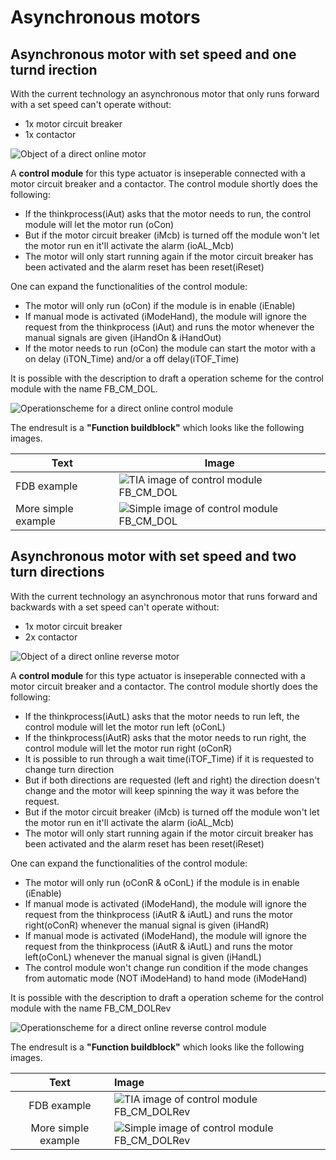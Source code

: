 # Asynchronous motors
## Asynchronous motor with set speed and one turnd irection

With the current technology an asynchronous motor that only runs forward with a set speed can't operate without:
- 1x motor circuit breaker
- 1x contactor

![Object of a direct online motor ](../Ad06/Images/ObjectAsynchronousMotor.jpg)

A **control module** for this type actuator is inseperable connected with a motor circuit breaker and a contactor. The control module shortly does the following:
- If the thinkprocess(iAut) asks that the motor needs to run, the control module will let the motor run (oCon)
- But if the motor circuit breaker (iMcb) is turned off the module won't let the motor run en it'll activate the alarm (ioAL_Mcb)
- The motor will only start running again if the motor circuit breaker has been activated and the alarm reset has been reset(iReset)

One can expand the functionalities of the control module:
- The motor will only run (oCon) if the module is in enable (iEnable)
- If manual mode is activated (iModeHand), the module will ignore the request from the thinkprocess (iAut) and runs the motor whenever the manual signals are given (iHandOn & iHandOut)
- If the motor needs to run (oCon) the module can start the motor with a on delay (iTON_Time) and/or a off delay(iTOF_Time)

It is possible with the description to draft a operation scheme for the control module with the name FB_CM_DOL.

![Operationscheme for a direct online control module ](../Ad06/Images/OperationschemeFB_CM_DOL.jpg)

The endresult is a **"Function buildblock"** which looks like the following images.

| Text | Image |
|--|---|
| FDB example  | ![TIA image of control module FB_CM_DOL](../Ad06/Images/TIA-FB_CM_DOL.jpg)  |
| More simple example  | ![Simple image of control module FB_CM_DOL ](../Ad06/Images/SimpleFB_CM_DOL.jpg)  |

## Asynchronous motor with set speed and two turn directions

With the current technology an asynchronous motor that runs forward and backwards with a set speed can't operate without:
- 1x motor circuit breaker
- 2x contactor

![Object of a direct online reverse motor ](../Ad06/Images/ObjectAsynchronousMotor2.jpg)

A **control module** for this type actuator is inseperable connected with a motor circuit breaker and a contactor. The control module shortly does the following:
- If the thinkprocess(iAutL) asks that the motor needs to run left, the control module will let the motor run left (oConL)
- If the thinkprocess(iAutR) asks that the motor needs to run right, the control module will let the motor run right (oConR)
- It is possible to run through a wait time(iTOF_Time) if it is requested to change turn direction
- But if both directions are requested (left and right) the direction doesn't change and the motor will keep spinning the way it was before the request.
- But if the motor circuit breaker (iMcb) is turned off the module won't let the motor run en it'll activate the alarm (ioAL_Mcb)
- The motor will only start running again if the motor circuit breaker has been activated and the alarm reset has been reset(iReset)

One can expand the functionalities of the control module:
- The motor will only run (oConR & oConL) if the module is in enable (iEnable)
- If manual mode is activated (iModeHand), the module will ignore the request from the thinkprocess (iAutR & iAutL) and runs the motor right(oConR) whenever the manual signal is given (iHandR)
- If manual mode is activated (iModeHand), the module will ignore the request from the thinkprocess (iAutR & iAutL) and runs the motor left(oConL) whenever the manual signal is given (iHandL)
- The control module won't change run condition if the mode changes from automatic mode (NOT iModeHand) to hand mode (iModeHand)

It is possible with the description to draft a operation scheme for the control module with the name FB_CM_DOLRev

![Operationscheme for a direct online reverse control module ](../Ad06/Images/OperationschemeFB_CM_DOLRev.jpg)

The endresult is a **"Function buildblock"** which looks like the following images.

| Text |Image |
| :---:      | :----            |
| FDB example  | ![TIA image of control module FB_CM_DOLRev](../Ad06/Images/TIA-FB_CM_DOLRev.jpg)  |
| More simple example  | ![Simple image of control module FB_CM_DOLRev ](../Ad06/Images/SimpleFB_CM_DOLRev.jpg)  |
